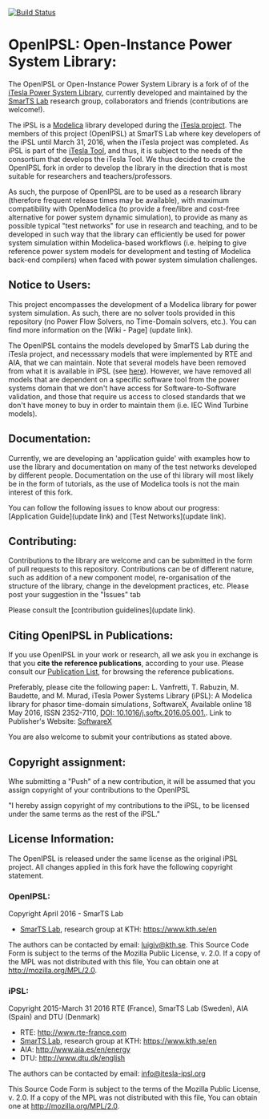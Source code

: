 [![Build Status](https://travis-ci.org/SmarTS-Lab/OpenIPSL.svg?branch=master)](https://travis-ci.org/SmarTS-Lab/OpenIPSL)
# **OpenIPSL**: Open-Instance Power System Library:
The OpenIPSL or Open-Instance Power System Library is a fork of of the [iTesla Power System Library](https://github.com/itesla/ipsl), currently developed and maintained by the [SmarTS Lab](https://www.kth.se/en/ees/omskolan/organisation/avdelningar/epe/research/smart-transmission-systems-laboratory-smarts-lab-1.627203) research group, collaborators and friends (contributions are welcome!).

The iPSL is a [Modelica](https://www.modelica.org) library developed during the [iTesla project](http://www.itesla-project.eu/). 
The members of this project (OpenIPSL) at SmarTS Lab where key developers of the iPSL until March 31, 2016, when the iTesla project was completed.
As iPSL is part of the [iTesla Tool](https://github.com/itesla/ipst), and thus, it is subject to the needs of the consortium that develops the iTesla Tool. We thus decided to create the OpenIPSL fork in order to develop the library in the direction that is most suitable for researchers and teachers/professors.

As such, the purpose of OpenIPSL are to be used as a research library (therefore frequent release times may be available), with maximum compatibility with OpenModelica (to provide a free/libre and cost-free alternative for power system dynamic simulation), to provide as many as possible typical "test networks" for use in research and teaching, and to be developed in such way that the library can efficiently be used for power system simulation within Modelica-based workflows (i.e. helping to give reference power system models for development and testing of Modelica back-end compilers) when faced with power system simulation challenges. 

## Notice to Users:
This project encompasses the development of a Modelica library for power system simulation.
As such, there are no solver tools provided in this repository (no Power Flow Solvers, no Time-Domain solvers, etc.).
You can find more information on the [Wiki - Page] (update link).

The OpenIPSL contains the models developed by SmarTS Lab during the iTesla project, and necesssary models that were implemented by RTE and AIA, that we can maintain. 
Note that several models have been removed from what it is available in iPSL (see [here](https://github.com/SmarTS-Lab/OpenIPSL/pull/10)). 
However, we have removed all models that are dependent on a specific software tool from the power systems domain that we don't have access for Software-to-Software validation, and those that require us access to closed standards that we don't have money to buy in order to maintain them (i.e. IEC Wind Turbine models).

## Documentation:
Currently, we are developing an 'application guide' with examples how to use the library and documentation on many of the test networks developed by different people.
Documentation on the use of thi library will most likely be in the form of tutorials, as the use of Modelica tools is not the main interest of this fork.

You can follow the following issues to know about our progress: [Application Guide](update link) and [Test Networks](update link).

## Contributing:
Contributions to the library are welcome and can be submitted in the form of pull requests to this repository.
Contributions can be of different nature, such as addition of a new component model, re-organisation of the structure of the library, change in the development practices, etc. Please post your suggestion in the "Issues" tab

Please consult the [contribution guidelines](update link).

## Citing OpenIPSL in Publications:
If you use OpenIPSL in your work or research, all we ask you in exchange is that you **cite the reference publications**, according to your use.
Please consult our [Publication List](https://github.com/SmarTS-Lab/OpenIPSL/wiki/Publications/), for browsing the reference publications.

Preferably, please cite the following paper:
L. Vanfretti, T. Rabuzin, M. Baudette, and M. Murad, iTesla Power Systems Library (iPSL): A Modelica library for phasor time-domain simulations, SoftwareX, Available online 18 May 2016, ISSN 2352-7110, [DOI: 10.1016/j.softx.2016.05.001.](http://dx.doi.org/10.1016/j.softx.2016.05.001.).
Link to Publisher's Website: [SoftwareX](http://www.sciencedirect.com/science/article/pii/S2352711016300097)

You are also welcome to submit your contributions as stated above.

## Copyright assignment:
Whe submitting a "Push" of a new contribution, it will be assumed that you assign copyright of your contributions to the OpenIPSL

"I hereby assign copyright of my contributions to the iPSL, to be licensed under the same terms as the rest of the iPSL."

## License Information:

The OpenIPSL is released under the same license as the original iPSL project. 
All changes applied in this fork have the following copyright statement.

### OpenIPSL:

Copyright April 2016 - SmarTS Lab
- [SmarTS Lab](https://github.com/itesla/ipsl/wiki/Our-contributors#smarts-labs-people), research group at KTH: https://www.kth.se/en

The authors can be contacted by email: [luigiv@kth.se](href="mailto:luigiv@kth.se?subject=From_OpenIPSL_in_Github").
This Source Code Form is subject to the terms of the Mozilla Public License, v. 2.0.
If a copy of the MPL was not distributed with this file, You can obtain one at http://mozilla.org/MPL/2.0.

### iPSL:

Copyright 2015-March 31 2016 RTE (France), SmarTS Lab (Sweden), AIA (Spain) and DTU (Denmark)
- RTE: http://www.rte-france.com
- [SmarTS Lab](https://github.com/itesla/ipsl/wiki/Our-contributors#smarts-labs-people), research group at KTH: https://www.kth.se/en
- AIA: http://www.aia.es/en/energy
- DTU: http://www.dtu.dk/english

The authors can be contacted by email: info@itesla-ipsl.org

This Source Code Form is subject to the terms of the Mozilla Public License, v. 2.0.
If a copy of the MPL was not distributed with this file, You can obtain one at http://mozilla.org/MPL/2.0.
